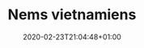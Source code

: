---
layout: recipe
date: 2020-02-23T21:04:48+01:00
draft: false    
title:  "Nems vietnamiens" # The title of your awesome recipe
image:   ./nems-vietnamiens.jpg # Name of image in recipe bundle
#imagecredit: https://placekitten.com/600/800 # URL to image source page, website, or creator
YouTubeID:  # The F2SYDXV1W1w part of https://www.youtube.com/watch?v=F2SYDXV1W1w
authorName: # Name of the recipe/article author
authorURL: # URL of their home website
sourceName: # Name of the source website
sourceURL: # Actual URL of the recipe itself
catégories: plat # The type of meal or course your recipe is about. For example: "dinner", "entree", or "dessert".
tags:
  - automne
  - hiver
  - été
  - printemps
  - asiat
yield: 10 euros
prepTime: 40 min
cookTime: 20 min

ingredients:
- 20 Galette(s) de riz
- 500g de chaire à saucisse (ou crevette, ou poulet...)
- 50g de Champignons noirs déshydratés
- 1 Oignon
- 100g de Pousses de soja
- 1 carotte
- 1/2 botte de coriandre fraîche
- 1/2 botte de menthe fraiche
- 1 baton de citronnelle
- 2 gousses d'ail
- 20g de pousses de soja
- Sauce Nuoc mam
- 3 càs de sel fin
- Huile de friture
- 50g de vermicelles de riz
- 20 feuilles de laitues
directions:
- Épluchez les carottes et les râper. Hacher l'ail, la coriandre, la menthe et la citronnelle.
- Épluchez l'oignon et le hacher. Couper les pousses de soja en 2.
- Trempez séparément les vermicelles et les champignons noirs dans de l'eau chaude pendant 20 min. 
- Égouttez ensuite les vermicelles et les couper à 5 cm de longueur. Égouttez les champignons noirs et les couper finement en lamelles.
- Mélanger les champignons, les germes de soja et les vermicelles avec les herbes aromatiques, les légumes et la viande. Ajouter la sauce Nuoc Mam, le sel, puis bien mélanger.
- Trempez les galettes de riz 1 par 1 dans l'eau chaude. Posez ensuite une cuillerée de farce au milieu en haut de la feuille et roulez jusqu'au milieu de la feuille, puis rabattre les deux côtés et enfin continuer à rouler le rouleau. Humidifier le bout et le coller.
- Faites chauffer l'huile dans un wok, ou une grande casserole.
- Préparez une passoire recouverte de papier absorbant. Lorsque l'huile est chaude, y plonger les rouleaux par 5 (ou moins si la casserole n'est pas assez grande, il ne faut pas que les rouleaux se touchents !) et les frire en précuisson. Les laisser ensuite reposer dans la passoire ou dans la grille pour les égoutter.
- Faites chauffer votre four à 220° en mode chaleur tournante et grill, et faites dorer 10min de chaque côté les nems.  
- Une fois grillés, ils sont très bons, chauds avec de la sauce nuoc mam, et enroulés dans une feuille de laitues et de la menthe fraiche.
---